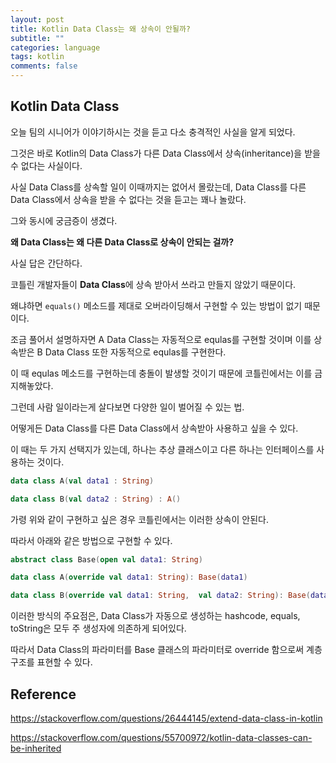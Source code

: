 ```yaml
---
layout: post
title: Kotlin Data Class는 왜 상속이 안될까?
subtitle: ""
categories: language
tags: kotlin
comments: false
---
```


## Kotlin Data Class

오늘 팀의 시니어가 이야기하시는 것을 듣고 다소 충격적인 사실을 알게 되었다.

그것은 바로 Kotlin의 Data Class가 다른 Data Class에서 상속(inheritance)을 받을 수 없다는 사실이다.

사실 Data Class를 상속할 일이 이때까지는 없어서 몰랐는데, Data Class를 다른 Data Class에서 상속을 받을 수 없다는 것을 듣고는 꽤나 놀랐다.

그와 동시에 궁금증이 생겼다.

**왜 Data Class는 왜 다른 Data Class로 상속이 안되는 걸까?**

사실 답은 간단하다.

코틀린 개발자들이 **Data Class**에 상속 받아서 쓰라고 만들지 않았기 때문이다.

왜냐하면 `equals()` 메소드를 제대로 오버라이딩해서 구현할 수 있는 방법이 없기 때문이다.

조금 풀어서 설명하자면 A Data Class는 자동적으로 equlas를 구현할 것이며 이를 상속받은 B Data Class 또한 자동적으로 equlas를 구현한다.

이 때 equlas 메소드를 구현하는데 충돌이 발생할 것이기 때문에 코틀린에서는 이를 금지해놓았다.

그런데 사람 일이라는게 살다보면 다양한 일이 벌어질 수 있는 법.

어떻게든 Data Class를 다른 Data Class에서 상속받아 사용하고 싶을 수 있다.

이 때는 두 가지 선택지가 있는데, 하나는 추상 클래스이고 다른 하나는 인터페이스를 사용하는 것이다.

```kotlin
data class A(val data1 : String)

data class B(val data2 : String) : A()
```

가령 위와 같이 구현하고 싶은 경우 코틀린에서는 이러한 상속이 안된다.

따라서 아래와 같은 방법으로 구현할 수 있다.

```kotlin
abstract class Base(open val data1: String)

data class A(override val data1: String): Base(data1)

data class B(override val data1: String,  val data2: String): Base(data1)
```

이러한 방식의 주요점은, Data Class가 자동으로 생성하는 hashcode, equals, toString은 모두 주 생성자에 의존하게 되어있다.

따라서 Data Class의 파라미터를 Base 클래스의 파라미터로 override 함으로써 계층 구조를 표현할 수 있다.

## Reference

https://stackoverflow.com/questions/26444145/extend-data-class-in-kotlin

https://stackoverflow.com/questions/55700972/kotlin-data-classes-can-be-inherited
